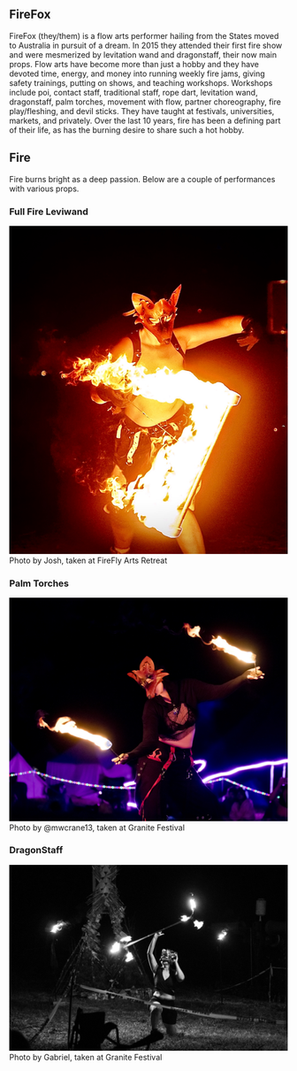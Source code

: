 ## FireFox
FireFox (they/them) is a flow arts performer hailing from the States moved to Australia in pursuit of a dream. In 2015 they attended their first fire show and were mesmerized by levitation wand and dragonstaff, their now main props. Flow arts have become more than just a hobby and they have devoted time, energy, and money into running weekly fire jams, giving safety trainings, putting on shows, and teaching workshops. Workshops include poi, contact staff, traditional staff, rope dart, levitation wand, dragonstaff, palm torches, movement with flow, partner choreography, fire play/fleshing, and devil sticks. They have taught at festivals, universities, markets, and privately. Over the last 10 years, fire has been a defining part of their life, as has the burning desire to share such a hot hobby. 

## Fire

Fire burns bright as a deep passion. Below are a couple of performances with various props.

### Full Fire Leviwand
<img src="images/FullFireFireFox.jpg" alt="Full Fire Leviwand" width="600"/>
Photo by Josh, taken at FireFly Arts Retreat


### Palm Torches
<img src="images/KB2025_Nocturnal_114.jpg" alt="Miku" width="600"/>
Photo by @mwcrane13, taken at Granite Festival

### DragonStaff
<img src="images/GraniteBurnFireFox.JPG" alt="Id" width="600"/>
Photo by Gabriel, taken at Granite Festival
